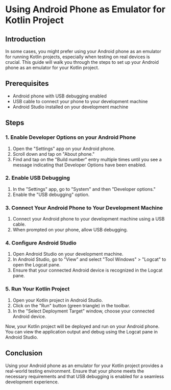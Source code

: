 # Using Android Phone as Emulator for Kotlin Project

## Introduction

In some cases, you might prefer using your Android phone as an emulator for running Kotlin projects, especially when testing on real devices is crucial. This guide will walk you through the steps to set up your Android phone as an emulator for your Kotlin project.

## Prerequisites

- Android phone with USB debugging enabled
- USB cable to connect your phone to your development machine
- Android Studio installed on your development machine

## Steps

### 1. Enable Developer Options on your Android Phone

1. Open the "Settings" app on your Android phone.
2. Scroll down and tap on "About phone."
3. Find and tap on the "Build number" entry multiple times until you see a message indicating that Developer Options have been enabled.

### 2. Enable USB Debugging

1. In the "Settings" app, go to "System" and then "Developer options."
2. Enable the "USB debugging" option.

### 3. Connect Your Android Phone to Your Development Machine

1. Connect your Android phone to your development machine using a USB cable.
2. When prompted on your phone, allow USB debugging.

### 4. Configure Android Studio

1. Open Android Studio on your development machine.
2. In Android Studio, go to "View" and select "Tool Windows" > "Logcat" to open the Logcat pane.
3. Ensure that your connected Android device is recognized in the Logcat pane.

### 5. Run Your Kotlin Project

1. Open your Kotlin project in Android Studio.
2. Click on the "Run" button (green triangle) in the toolbar.
3. In the "Select Deployment Target" window, choose your connected Android device.

Now, your Kotlin project will be deployed and run on your Android phone. You can view the application output and debug using the Logcat pane in Android Studio.

## Conclusion

Using your Android phone as an emulator for your Kotlin project provides a real-world testing environment. Ensure that your phone meets the necessary requirements and that USB debugging is enabled for a seamless development experience.